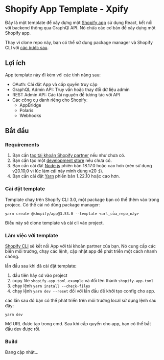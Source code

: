 # Shopify App Template - Xpify

Đây là một template để xây dựng một [Shopify app](https://shopify.dev/docs/apps/getting-started) sử dụng React, kết nối với backend thông qua GraphQl API. Nó chứa các cơ bản để xây dựng một Shopify app.

Thay vì clone repo này, bạn có thể sử dụng package manager và Shopify CLI với [các bước sau](#installing-the-template).

## Lợi ích

App template này đi kèm với các tính năng sau:

-   OAuth: Cài đặt App và cấp quyền truy cập
-   GraphQL Admin API: Truy vấn hoặc thay đổi dữ liệu admin
-   REST Admin API: Các tài nguyên để tương tác với API
-   Các công cụ dành riêng cho Shopify:
    -   AppBridge
    -   Polaris
    -   Webhooks

## Bắt đầu
### Requirements
1. Bạn cần [tạo tài khoản Shopify partner](https://partners.shopify.com/signup) nếu như chưa có.
1. Bạn cần tạo một [development store](https://help.shopify.com/en/partners/dashboard/development-stores#create-a-development-store) nếu chưa có.
1. Bạn cần cài đặt [Node.js](https://nodejs.org/en/) phiên bản 18.17.0 hoặc cao hơn (nên sử dụng v20.10.0 vì lúc làm cái này mình dùng v20 :)).
1. Bạn cần cài đặt [Yarn](https://classic.yarnpkg.com/en/docs/install) phiên bản 1.22.10 hoặc cao hơn.

### Cài đặt template

Template chạy trên Shopify CLI 3.0, một package bạn có thể thêm vào trong projecc. Có thể cài nó dùng package manager:

```shell
yarn create @shopify/app@3.53.0 --template <url_của_repo_này>
```

Điều này sẽ clone template và cài cli vào project.

### Làm việc với template

[Shopify CLI](https://shopify.dev/docs/apps/tools/cli) sẽ kết nối App với tài khoản partner của bạn.
Nó cung cấp các biến môi trường, chạy các lệnh, cập nhật app để phát triển một cách nhanh chóng.

lần đầu sau khi đã cài đặt template:
1. đầu tiên hãy cd vào project
1. copy file `shopify.app.toml.example` và đổi tên thành `shopify.app.toml`
1. chạy lệnh `yarn install --check-files`
1. chạy lệnh `yarn dev --reset` đối với lần đầu để khởi tạo config cho app.

các lần sau đó bạn có thể phát triển trên môi trường local sử dụng lệnh sau đây:

```shell
yarn dev
```

Mở URL được tạo trong cmd. Sau khi cấp quyền cho app, bạn có thể bắt đầu dev được rồi.

### Build

Đang cập nhật...